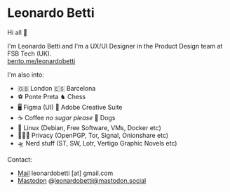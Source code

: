 # Leonardo Betti

Hi all :wave:

I'm Leonardo Betti and I'm a UX/UI Designer in the Product Design team at FSB Tech (UK).  
[bento.me/leonardobetti](https://bento.me/leonardobetti)

I'm also into:
- 🇬🇧 London 🇪🇸 Barcelona
- ⚽️ Ponte Preta ♞ Chess
- 🖥️ Figma (UI) 🎨 Adobe Creative Suite
- ☕️ Coffee _no sugar please_  🐶 Dogs
- 📝 Linux (Debian, Free Software, VMs, Docker etc)
- 🕵🏻‍♂️ Privacy (OpenPGP, Tor, Signal, Onionshare etc)
- 🛸 Nerd stuff (ST, SW, Lotr, Vertigo Graphic Novels etc)



Contact:
- [Mail](https://www.leonardobetti.co.uk) leonardobetti [at] gmail.com
- <a rel="me" href="https://mastodon.social/@leonardobetti">Mastodon</a> @leonardobetti@mastodon.social 
